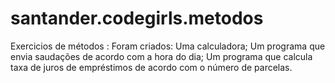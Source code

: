 # santander.codegirls.metodos
Exercicios de métodos : Foram criados: Uma calculadora; Um programa que envia saudações de acordo com a hora do dia; Um programa que calcula taxa de juros de empréstimos de acordo com o número de parcelas.
